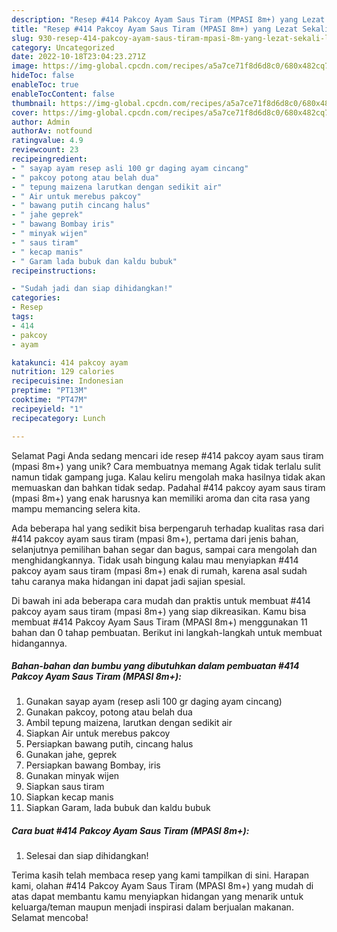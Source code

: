 ```yaml
---
description: "Resep #414 Pakcoy Ayam Saus Tiram (MPASI 8m+) yang Lezat Sekali, Lezat"
title: "Resep #414 Pakcoy Ayam Saus Tiram (MPASI 8m+) yang Lezat Sekali, Lezat"
slug: 930-resep-414-pakcoy-ayam-saus-tiram-mpasi-8m-yang-lezat-sekali-lezat
category: Uncategorized
date: 2022-10-18T23:04:23.271Z
image: https://img-global.cpcdn.com/recipes/a5a7ce71f8d6d8c0/680x482cq70/414-pakcoy-ayam-saus-tiram-mpasi-8m-foto-resep-utama.jpg
hideToc: false
enableToc: true
enableTocContent: false
thumbnail: https://img-global.cpcdn.com/recipes/a5a7ce71f8d6d8c0/680x482cq70/414-pakcoy-ayam-saus-tiram-mpasi-8m-foto-resep-utama.jpg
cover: https://img-global.cpcdn.com/recipes/a5a7ce71f8d6d8c0/680x482cq70/414-pakcoy-ayam-saus-tiram-mpasi-8m-foto-resep-utama.jpg
author: Admin
authorAv: notfound
ratingvalue: 4.9
reviewcount: 23
recipeingredient:
- " sayap ayam resep asli 100 gr daging ayam cincang"
- " pakcoy potong atau belah dua"
- " tepung maizena larutkan dengan sedikit air"
- " Air untuk merebus pakcoy"
- " bawang putih cincang halus"
- " jahe geprek"
- " bawang Bombay iris"
- " minyak wijen"
- " saus tiram"
- " kecap manis"
- " Garam lada bubuk dan kaldu bubuk"
recipeinstructions:

- "Sudah jadi dan siap dihidangkan!"
categories:
- Resep
tags:
- 414
- pakcoy
- ayam

katakunci: 414 pakcoy ayam 
nutrition: 129 calories
recipecuisine: Indonesian
preptime: "PT13M"
cooktime: "PT47M"
recipeyield: "1"
recipecategory: Lunch

---
```



Selamat Pagi Anda sedang mencari ide resep #414 pakcoy ayam saus tiram (mpasi 8m+) yang unik? Cara membuatnya memang Agak tidak terlalu sulit namun tidak gampang juga. Kalau keliru mengolah maka hasilnya tidak akan memuaskan dan bahkan tidak sedap. Padahal #414 pakcoy ayam saus tiram (mpasi 8m+) yang enak harusnya kan memiliki aroma dan cita rasa yang mampu memancing selera kita.


Ada beberapa hal yang sedikit bisa berpengaruh terhadap kualitas rasa dari #414 pakcoy ayam saus tiram (mpasi 8m+), pertama dari jenis bahan, selanjutnya pemilihan bahan segar dan bagus, sampai cara mengolah dan menghidangkannya. Tidak usah bingung kalau mau menyiapkan #414 pakcoy ayam saus tiram (mpasi 8m+) enak di rumah, karena asal sudah tahu caranya maka hidangan ini dapat jadi sajian spesial.




Di bawah ini ada beberapa cara mudah dan praktis untuk membuat #414 pakcoy ayam saus tiram (mpasi 8m+) yang siap dikreasikan. Kamu bisa membuat #414 Pakcoy Ayam Saus Tiram (MPASI 8m+) menggunakan 11 bahan dan 0 tahap pembuatan. Berikut ini langkah-langkah untuk membuat hidangannya.

<!--inarticleads1-->

##### Bahan-bahan dan bumbu yang dibutuhkan dalam pembuatan #414 Pakcoy Ayam Saus Tiram (MPASI 8m+):

1. Gunakan  sayap ayam (resep asli 100 gr daging ayam cincang)
1. Gunakan  pakcoy, potong atau belah dua
1. Ambil  tepung maizena, larutkan dengan sedikit air
1. Siapkan  Air untuk merebus pakcoy
1. Persiapkan  bawang putih, cincang halus
1. Gunakan  jahe, geprek
1. Persiapkan  bawang Bombay, iris
1. Gunakan  minyak wijen
1. Siapkan  saus tiram
1. Siapkan  kecap manis
1. Siapkan  Garam, lada bubuk dan kaldu bubuk




<!--inarticleads2-->

##### Cara buat #414 Pakcoy Ayam Saus Tiram (MPASI 8m+):


1. Selesai dan siap dihidangkan!



Terima kasih telah membaca resep yang kami tampilkan di sini. Harapan kami, olahan #414 Pakcoy Ayam Saus Tiram (MPASI 8m+) yang mudah di atas dapat membantu kamu menyiapkan hidangan yang menarik untuk keluarga/teman maupun menjadi inspirasi dalam berjualan makanan. Selamat mencoba!
